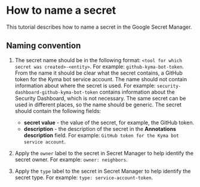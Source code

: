 # How to name a secret

This tutorial describes how to name a secret in the Google Secret Manager.

## Naming convention

1. The secret name should be in the following format: `<tool for which secret was created>-<entity>`. For example: `github-kyma-bot-token`. From the name it should be clear what the secret contains, a GitHub token for the Kyma bot service account.
   The name should not contain information about where the secret is used. For example: `security-dashboard-github-kyma-bot-token` contains information about the Security Dashboard, which is not necessary. The same secret can be used in different places, so the name should be generic.
   The secret should contain the following fields:
    - **secret value** - the value of the secret, for example, the GitHub token.
    - **description** - the description of the secret in the **Annotations description** field. For example: `GitHub token for the Kyma bot service account`.

2. Apply the `owner` label to the secret in Secret Manager to help identify the secret owner. For example: `owner: neighbors`.
3. Apply the `type` label to the secret in Secret Manager to help identify the secret type. For example: `type: service-account-token`.